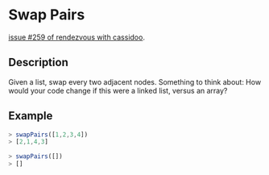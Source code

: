 # Swap Pairs

[issue #259 of rendezvous with cassidoo](https://buttondown.email/cassidoo/archive/youve-got-to-get-up-every-morning-with-a-smile-on/).

## Description

Given a list, swap every two adjacent nodes. Something to think about: How would your code change if this were a linked list, versus an array?

## Example

```ts
> swapPairs([1,2,3,4])
> [2,1,4,3]

> swapPairs([])
> []
```
